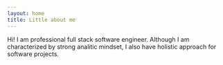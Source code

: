 ```yaml
---
layout: home
title: Little about me
---
```


Hi! I am professional full stack software engineer. Although I am characterized by strong analitic mindset, I also have holistic approach for software projects.

